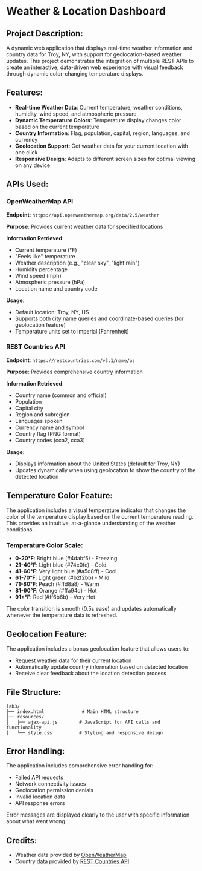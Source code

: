 # Weather & Location Dashboard

## Project Description:

A dynamic web application that displays real-time weather information and country data for Troy, NY, with support for geolocation-based weather updates. This project demonstrates the integration of multiple REST APIs to create an interactive, data-driven web experience with visual feedback through dynamic color-changing temperature displays.

## Features:

- **Real-time Weather Data**: Current temperature, weather conditions, humidity, wind speed, and atmospheric pressure
- **Dynamic Temperature Colors**: Temperature display changes color based on the current temperature
- **Country Information**: Flag, population, capital, region, languages, and currency
- **Geolocation Support**: Get weather data for your current location with one click
- **Responsive Design**: Adapts to different screen sizes for optimal viewing on any device

## APIs Used:

### OpenWeatherMap API

**Endpoint**: `https://api.openweathermap.org/data/2.5/weather`

**Purpose**: Provides current weather data for specified locations

**Information Retrieved**:
- Current temperature (°F)
- "Feels like" temperature
- Weather description (e.g., "clear sky", "light rain")
- Humidity percentage
- Wind speed (mph)
- Atmospheric pressure (hPa)
- Location name and country code

**Usage**: 
- Default location: Troy, NY, US
- Supports both city name queries and coordinate-based queries (for geolocation feature)
- Temperature units set to imperial (Fahrenheit)

### REST Countries API

**Endpoint**: `https://restcountries.com/v3.1/name/us`

**Purpose**: Provides comprehensive country information

**Information Retrieved**:
- Country name (common and official)
- Population
- Capital city
- Region and subregion
- Languages spoken
- Currency name and symbol
- Country flag (PNG format)
- Country codes (cca2, cca3)

**Usage**: 
- Displays information about the United States (default for Troy, NY)
- Updates dynamically when using geolocation to show the country of the detected location

## Temperature Color Feature:

The application includes a visual temperature indicator that changes the color of the temperature display based on the current temperature reading. This provides an intuitive, at-a-glance understanding of the weather conditions.

### Temperature Color Scale:

- **0-20°F**: Bright blue (#4dabf5) - Freezing
- **21-40°F**: Light blue (#74c0fc) - Cold
- **41-60°F**: Very light blue (#a5d8ff) - Cool
- **61-70°F**: Light green (#b2f2bb) - Mild
- **71-80°F**: Peach (#ffd8a8) - Warm
- **81-90°F**: Orange (#ffa94d) - Hot
- **91+°F**: Red (#ff6b6b) - Very Hot

The color transition is smooth (0.5s ease) and updates automatically whenever the temperature data is refreshed.

## Geolocation Feature:

The application includes a bonus geolocation feature that allows users to:
- Request weather data for their current location
- Automatically update country information based on detected location
- Receive clear feedback about the location detection process

## File Structure:

```
lab3/
├── index.html              # Main HTML structure
├── resources/
│   ├── ajax-api.js        # JavaScript for API calls and functionality
│   └── style.css          # Styling and responsive design
```

## Error Handling:

The application includes comprehensive error handling for:
- Failed API requests
- Network connectivity issues
- Geolocation permission denials
- Invalid location data
- API response errors

Error messages are displayed clearly to the user with specific information about what went wrong.

## Credits:

- Weather data provided by [OpenWeatherMap](https://openweathermap.org/)
- Country data provided by [REST Countries API](https://restcountries.com/)